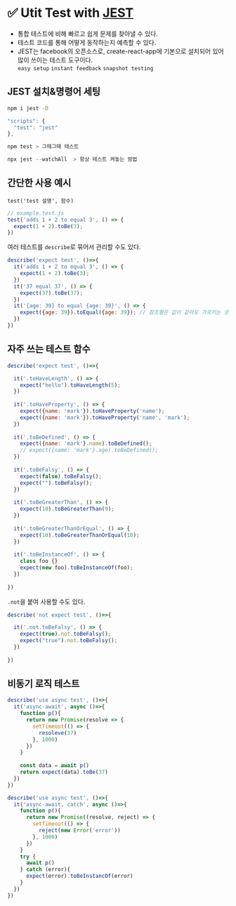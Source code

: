 # ✅ Utit Test with [JEST](https://jestjs.io/)
* 통합 테스트에 비해 빠르고 쉽게 문제를 찾아낼 수 있다.
* 테스트 코드를 통해 어떻게 동작하는지 예측할 수 있다.
* JEST는 facebook의 오픈소스로, create-react-app에 기본으로 설치되어 있어 많이 쓰이는 테스트 도구이다.  
`easy setup` `instant feedback` `snapshot testing`
## JEST 설치&명령어 세팅
```bash
npm i jest -D
```
```js
"scripts": {
  "test": "jest"
},

npm test > 그때그때 테스트
```
```js
npx jest --watchAll  > 항상 테스트 켜놓는 방법
```
## 간단한 사용 예시  
`test('test 설명', 함수)`
```js
// example.test.js
test('adds 1 + 2 to equal 3', () => {
  expect(1 + 2).toBe(3);
})
```
여러 테스트를 `describe`로 묶어서 관리할 수도 있다.
```js
describe('expect test', ()=>{
  it('adds 1 + 2 to equal 3', () => {
    expect(1 + 2).toBe(3);
  })
  it('37 equal 37', () => {
    expect(37).toBe(37);
  })
  it('{age: 39} to equal {age: 39}', () => {
    expect({age: 39}).toEqual({age: 39}); // 참조형은 값이 같아도 가르키는 곳이 다르므로 toBe를 쓰면 failed 뜸
  })
})
```
## 자주 쓰는 테스트 함수
```js
describe('expect test', ()=>{

  it('.toHaveLength', () => {
    expect("hello").toHaveLength(5);
  })
  
  it('.toHaveProperty', () => {
    expect({name: 'mark'}).toHaveProperty('name');
    expect({name: 'mark'}).toHaveProperty('name', 'mark');
  })
  
  it('.toBeDefined', () => {
    expect({name: 'mark'}.name).toBeDefined();
    // expect({name: 'mark'}.age).toBeDefined();
  })
  
  it('.toBeFalsy', () => {
    expect(false).toBeFalsy();
    expect("").toBeFalsy();
  })
  
  it('.toBeGreaterThan', () => {
    expect(10).toBeGreaterThan(9);
  })
  
  it('.toBeGreaterThanOrEqual', () => {
    expect(10).toBeGreaterThanOrEqual(10);
  })
  
  it('.toBeInstanceOf', () => {
    class foo {}
    expect(new foo).toBeInstanceOf(foo);
  })
  
})
```
`.not`을 붙여 사용할 수도 있다.
```js
describe('not expect test', ()=>{

  it('.not.toBeFalsy', () => {
    expect(true).not.toBeFalsy();
    expect("true").not.toBeFalsy();
  })
  
})
```
## 비동기 로직 테스트 
```js
describe('use async test', ()=>{
  it('async-await', async ()=>{
    function p(){
      return new Promise(resolve => {
        setTimeout(() => {
          resoleve(37)
        }, 1000)
      })
    }
    
    const data = await p()
    return expect(data).toBe(37)
  })
})
```
```js
describe('use async test', ()=>{
  it('async-await, catch', async ()=>{
    function p(){
      return new Promise((resolve, reject) => {
        setTimeout(() => {
          reject(new Error('error'))
        }, 1000)
      })
    }
    try {
      await p()
    } catch (error){
      expect(error).toBeInstancOf(error)
    }
  })
})
```
